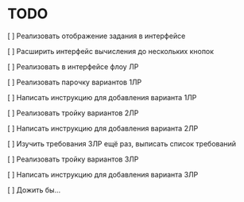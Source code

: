 # TODO

[ ] Реализовать отображение задания в интерфейсе

[ ] Расширить интерфейс вычисления до нескольких кнопок

[ ] Реализовать в интерфейсе флоу ЛР

[ ] Реализовать парочку вариантов 1ЛР

[ ] Написать инструкцию для добавления варианта 1ЛР

[ ] Реализовать тройку вариантов 2ЛР

[ ] Написать инструкцию для добавления варианта 2ЛР

[ ] Изучить требования 3ЛР ещё раз, выписать список требований

[ ] Реализовать тройку вариантов 3ЛР

[ ] Написать инструкцию для добавления варианта 3ЛР

[ ] Дожить бы...
